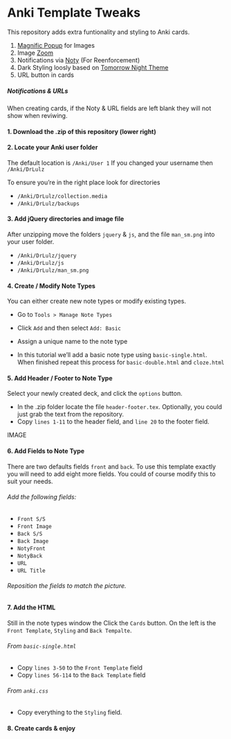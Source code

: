 # Anki Template Tweaks

This repository adds extra funtionality and styling to Anki cards. 

1. [Magnific Popup](http://dimsemenov.com/plugins/magnific-popup/) for Images
2. Image [Zoom](http://www.jacklmoore.com/zoom/)
3. Notifications via [Noty](http://ned.im/noty/#/about) (For Reenforcement)
4. Dark Styling loosly based on [Tomorrow Night Theme](https://github.com/chriskempson/tomorrow-theme)
5. URL button in cards

##### Notifications & URLs

When creating cards, if the Noty & URL fields are left blank they will not show when reviwing.

#### 1. Download the .zip of this repository (lower right)

#### 2. Locate your Anki user folder

The default location is `/Anki/User 1`
If you changed your username then `/Anki/DrLulz`

To ensure you’re in the right place look for directories
- `/Anki/DrLulz/collection.media`
- `/Anki/DrLulz/backups`

#### 3. Add jQuery directories and image file

After unzipping move the folders `jquery` & `js`, and the file `man_sm.png` into your user folder.

- `/Anki/DrLulz/jquery`
- `/Anki/DrLulz/js`
- `/Anki/DrLulz/man_sm.png`

#### 4. Create / Modify Note Types

You can either create new note types or modify existing types.

- Go to `Tools > Manage Note Types`
- Click `Add` and then select `Add: Basic`
- Assign a unique name to the note type

- In this tutorial we’ll add a basic note type using `basic-single.html`. When finished repeat this process for `basic-double.html` and `cloze.html`

#### 5. Add Header / Footer to Note Type

Select your newly created deck, and click the `options` button.

- In the .zip folder locate the file `header-footer.tex`. Optionally, you could just grab the text from the repository.
- Copy `lines 1-11` to the header field, and `line 20` to the footer field.

IMAGE


#### 6. Add Fields to Note Type

There are two defaults fields `front` and `back`. To use this template exactly you will need to add eight more fields. You could of course modify this to suit your needs.

###### Add the following fields:

- `Front S/S`
- `Front Image`
- `Back S/S`
- `Back Image`
- `NotyFront`
- `NotyBack`
- `URL`
- `URL Title`

###### Reposition the fields to match the picture.


#### 7. Add the HTML

Still in the note types window the Click the `Cards` button. On the left is the `Front Template`, `Styling` and `Back Tempalte`. 

###### From `basic-single.html` 

- Copy `lines 3-50` to the `Front Template` field
- Copy `lines 56-114` to the `Back Template` field


###### From `anki.css`

- Copy everything to the `Styling` field. 


#### 8. Create cards & enjoy